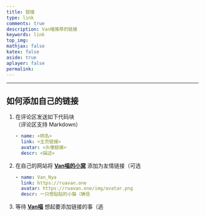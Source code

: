 ```yaml
---
title: 链接  
type: link  
comments: true  
description: Van喵推荐的链接  
keywords: link  
top_img:  
mathjax: false  
katex: false  
aside: true  
aplayer: false  
permalink:  
---
```


********

## 如何添加自己的链接

1. 在评论区发送如下代码块  
（评论区支持 Markdown）

    ```YAML
    - name: <网名>
      link: <主页链接>
      avatar: <头像链接>
      descr: <描述>
    ```

1. 在自己的网站将 [**Van喵的小窝**](https://ruavan.one "Nya?") 添加为友情链接（可选

    ```YAML
    - name: Van_Nya
      link: https://ruavan.one
      avatar: https://ruavan.one/img/avatar.png
      descr: 一只想贴贴的小猫（确信
    ```

2. 等待 [**Van喵**](https://github.com/Van-Nya "Nya!") 想起要添加链接的事（逃

